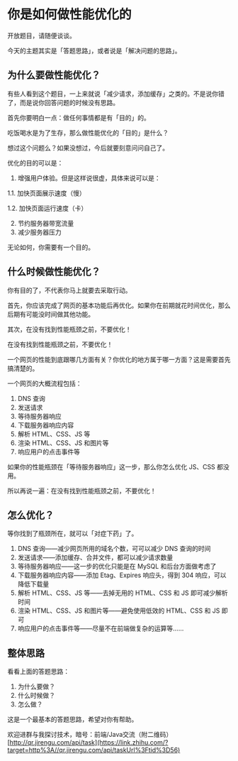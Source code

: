 # 你是如何做性能优化的

开放题目，请随便谈谈。

今天的主题其实是「答题思路」，或者说是「解决问题的思路」。

## 为什么要做性能优化？

有些人看到这个题目，一上来就说「减少请求，添加缓存」之类的。不是说你错了，而是说你回答问题的时候没有思路。

首先你要明白一点：做任何事情都是有「目的」的。

吃饭喝水是为了生存，那么做性能优化的「目的」是什么？

想过这个问题么？如果没想过，今后就要刻意问问自己了。

优化的目的可以是：

1. 增强用户体验。但是这样说很虚，具体来说可以是：

1.1. 加快页面展示速度（慢）

1.2. 加快页面运行速度（卡）

2. 节约服务器带宽流量
3. 减少服务器压力

无论如何，你需要有一个目的。

## 什么时候做性能优化？

你有目的了，不代表你马上就要去采取行动。

首先，你应该完成了网页的基本功能后再优化。如果你在前期就花时间优化，那么后期有可能没时间做其他功能。

其次，在没有找到性能瓶颈之前，不要优化！

在没有找到性能瓶颈之前，不要优化！

一个网页的性能到底跟哪几方面有关？你优化的地方属于哪一方面？这是需要首先搞清楚的。

一个网页的大概流程包括：

1. DNS 查询
2. 发送请求
3. 等待服务器响应
4. 下载服务器响应内容
5. 解析 HTML、CSS、JS 等
6. 渲染 HTML、CSS、JS 和图片等
7. 响应用户的点击事件等

如果你的性能瓶颈在「等待服务器响应」这一步，那么你怎么优化 JS、CSS 都没用。

所以再说一遍：在没有找到性能瓶颈之前，不要优化！

## 怎么优化？

等你找到了瓶颈所在，就可以「对症下药」了。

1. DNS 查询——减少网页所用的域名个数，可可以减少 DNS 查询的时间
2. 发送请求——添加缓存、合并文件，都可以减少请求数量
3. 等待服务器响应——这一步的优化只能是在 MySQL 和后台方面做考虑了
4. 下载服务器响应内容——添加 Etag、Expires 响应头，得到 304 响应，可以降低下载量
5. 解析 HTML、CSS、JS 等——去掉无用的 HTML、CSS 和 JS 即可减少解析时间
6. 渲染 HTML、CSS、JS 和图片等——避免使用低效的 HTML、CSS 和 JS 即可
7. 响应用户的点击事件等——尽量不在前端做复杂的运算等……

## 整体思路

看看上面的答题思路：

1. 为什么要做？
2. 什么时候做？
3. 怎么做？

这是一个最基本的答题思路，希望对你有帮助。

欢迎进群与我探讨技术，暗号：前端/Java交流（附二维码）[http://qr.jirengu.com/api/task](https://link.zhihu.com/?target=http%3A//qr.jirengu.com/api/taskUrl%3Ftid%3D56)
